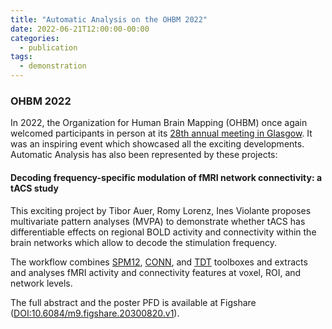 ```yaml
---
title: "Automatic Analysis on the OHBM 2022"
date: 2022-06-21T12:00:00-00:00
categories:
  - publication
tags:
  - demonstration
---
```


### OHBM 2022 ###

In 2022, the Organization for Human Brain Mapping (OHBM) once again welcomed participants in person at its [28th annual meeting in Glasgow](https://www.humanbrainmapping.org/i4a/pages/index.cfm?pageid=4114). It was an inspiring event which showcased all the exciting developments. Automatic Analysis has also been represented by these projects:

#### Decoding frequency-specific modulation of fMRI network connectivity: a tACS study ####

This exciting project by Tibor Auer, Romy Lorenz, Ines Violante proposes multivariate pattern analyses (MVPA) to demonstrate whether tACS has differentiable effects on regional BOLD activity and connectivity within the brain networks which allow to decode the stimulation frequency.

The workflow combines [SPM12](https://www.fil.ion.ucl.ac.uk/spm/software/spm12), [CONN](https://web.conn-toolbox.org), and [TDT](https://sites.google.com/site/tdtdecodingtoolbox) toolboxes and extracts and analyses fMRI activity and connectivity features at voxel, ROI, and network levels.

The full abstract and the poster PFD is available at Figshare ([DOI:10.6084/m9.figshare.20300820.v1](https://figshare.com/articles/conference_contribution/Decoding_frequency-specific_modulation_of_fMRI_network_connectivity_a_tACS_study/20300820/1)).
